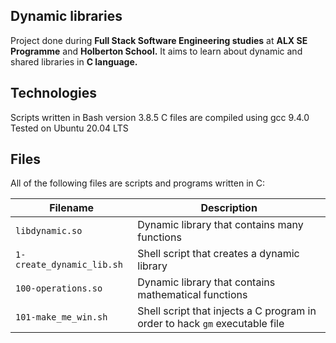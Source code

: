 Dynamic libraries
---
Project done during **Full Stack Software Engineering studies** at **ALX SE Programme** and **Holberton School.** It aims to learn about dynamic and shared libraries in **C language.**

Technologies
---
Scripts written in Bash version 3.8.5 C files are compiled using gcc 9.4.0 Tested on Ubuntu 20.04 LTS

Files
---
All of the following files are scripts and programs written in C:

**Filename**                             | **Description**
-----------------------------------------|------------------------
`libdynamic.so`                          | Dynamic library that contains many functions
`1-create_dynamic_lib.sh`                | Shell script that creates a dynamic library
`100-operations.so`                      | Dynamic library that contains mathematical functions
`101-make_me_win.sh`                     | Shell script that injects a C program in order to hack `gm` executable file
